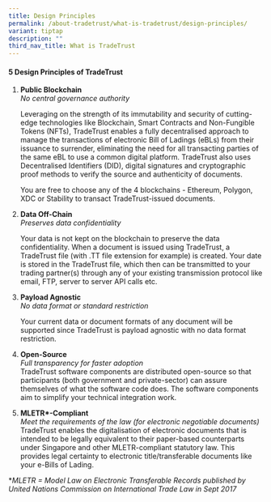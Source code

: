 ```yaml
---
title: Design Principles
permalink: /about-tradetrust/what-is-tradetrust/design-principles/
variant: tiptap
description: ""
third_nav_title: What is TradeTrust
---
```

<h4>5 Design Principles of TradeTrust</h4>
<ol data-tight="true" class="tight">
<li>
<p><strong>Public Blockchain</strong> 
<br><em>No central governance authority</em> 
<br>
</p>
<p>Leveraging on the strength of its immutability and security of cutting-edge
technologies like Blockchain, Smart Contracts and Non-Fungible Tokens (NFTs),
TradeTrust enables a fully decentralised approach to manage the transactions
of electronic Bill of Ladings (eBLs) from their issuance to surrender,
eliminating the need for all transacting parties of the same eBL to use
a common digital platform. TradeTrust also uses Decentralised Identifiers
(DID), digital signatures and cryptographic proof methods to verify the
source and authenticity of documents.</p>
<p>You are free to choose any of the 4 blockchains - Ethereum, Polygon, XDC
or Stability to transact TradeTrust-issued documents.</p>
</li>
</ol>
<p></p>
<ol start="2" data-tight="true" class="tight">
<li>
<p><strong>Data Off-Chain</strong> 
<br><em>Preserves data confidentiality</em>
</p>
<p>Your data is not kept on the blockchain to preserve the data confidentiality.
When a document is issued using TradeTrust, a TradeTrust file (with .TT
file extension for example) is created. Your date is stored in the TradeTrust
file, which then can be transmitted to your trading partner(s) through
any of your existing transmission protocol like email, FTP, server to server
API calls etc.</p>
</li>
</ol>
<p></p>
<ol start="3" data-tight="true" class="tight">
<li>
<p><strong>Payload Agnostic</strong> 
<br><em>No data format or standard restriction</em>
</p>
<p>Your current data or document formats of any document will be supported
since TradeTrust is payload agnostic with no data format restriction.</p>
</li>
</ol>
<p></p>
<ol start="4" data-tight="true" class="tight">
<li>
<p><strong>Open-Source</strong> 
<br><em>Full transparency for faster adoption</em> 
<br>TradeTrust software components are distributed open-source so that participants
(both government and private-sector) can assure themselves of what the
software code does. The software components aim to simplify your technical
integration work.</p>
</li>
</ol>
<p></p>
<ol start="5" data-tight="true" class="tight">
<li>
<p><strong>MLETR*-Compliant</strong> 
<br><em>Meet the requirements of the law (for electronic negotiable documents)</em> 
<br>TradeTrust enables the digitalisation of electronic documents that is
intended to be legally equivalent to their paper-based counterparts under
Singapore and other MLETR-compliant statutory law. This provides legal
certainty to electronic title/transferable documents like your e-Bills
of Lading.</p>
</li>
</ol>
<p></p>
<p>*<em>MLETR = Model Law on Electronic Transferable Records published by United Nations Commission on International Trade Law in Sept 2017</em>
</p>